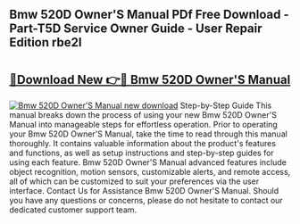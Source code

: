 ## Bmw 520D Owner'S Manual PDf Free Download - Part-T5D Service Owner Guide - User Repair Edition rbe2I

# <h2><a href="http://cf14373.oget.top/?id=Bmw+520D+Owner%27S+Manual">🔗Download New 👉🔴 Bmw 520D Owner'S Manual</a></h2>

[![Bmw 520D Owner'S Manual new download](https://i.imgur.com/5g1atiW.png)](http://cf14373.oget.top/?id=Bmw+520D+Owner%27S+Manual)
Step-by-Step Guide This manual breaks down the process of using your new Bmw 520D Owner'S Manual into manageable steps for effortless operation. Prior to operating your Bmw 520D Owner'S Manual, take the time to read through this manual thoroughly. It contains valuable information about the product's features and functions, as well as setup instructions and step-by-step guides for using each feature. Bmw 520D Owner'S Manual advanced features include object recognition, motion sensors, customizable alerts, and remote access, all of which can be customized to suit your preferences via the user interface. Contact Us for Assistance Bmw 520D Owner'S Manual. Should you have any questions or concerns, please do not hesitate to contact our dedicated customer support team.
